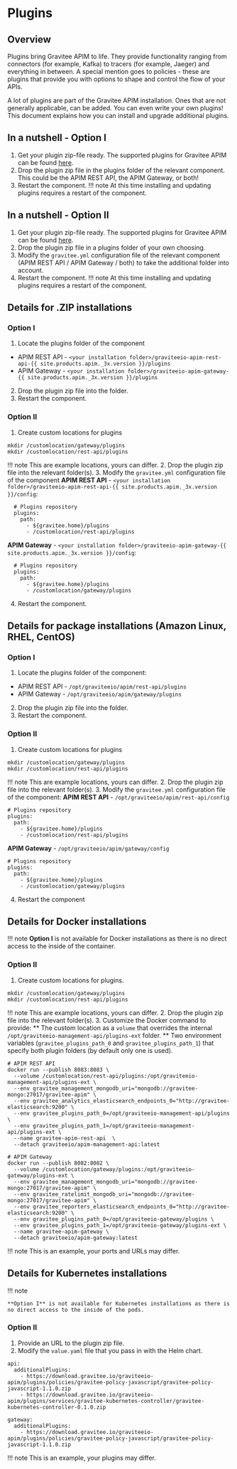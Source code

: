 # Plugins

## Overview

Plugins bring Gravitee APIM to life. They provide functionality ranging from connectors (for example, Kafka) to tracers (for example, Jaeger) and everything in between. A special mention goes to policies - these are plugins that provide you with options to shape and control the flow of your APIs.

A lot of plugins are part of the Gravitee APIM installation. Ones that are not generally applicable, can be added. You can even write your own plugins! This document explains how you can install and upgrade additional plugins.

## In a nutshell - Option I

1. Get your plugin zip-file ready. The supported plugins for Gravitee APIM can be found [here](https://download.gravitee.io/#graviteeio-apim/plugins/).
2. Drop the plugin zip file in the plugins folder of the relevant component. This could be the APIM REST API, the APIM Gateway, or both!
3. Restart the component. !!! note At this time installing and updating plugins requires a restart of the component.

## In a nutshell - Option II

1. Get your plugin zip-file ready. The supported plugins for Gravitee APIM can be found [here](https://download.gravitee.io/#graviteeio-apim/plugins/).
2. Drop the plugin zip file in a plugins folder of your own choosing.
3. Modify the `gravitee.yml` configuration file of the relevant component (APIM REST API / APIM Gateway / both) to take the additional folder into account.
4. Restart the component. !!! note At this time installing and updating plugins requires a restart of the component.

## Details for .ZIP installations

### Option I

1. Locate the plugins folder of the component

* APIM REST API - `<your installation folder>/graviteeio-apim-rest-api-{{ site.products.apim._3x.version }}/plugins`
* APIM Gateway - `<your installation folder>/graviteeio-apim-gateway-{{ site.products.apim._3x.version }}/plugins`

2. Drop the plugin zip file into the folder.
3. Restart the component.

### Option II

1. Create custom locations for plugins

```
mkdir /customlocation/gateway/plugins
mkdir /customlocation/rest-api/plugins
```

!!! note This are example locations, yours can differ. 2. Drop the plugin zip file into the relevant folder(s). 3. Modify the `gravitee.yml` configuration file of the component **APIM REST API** - `<your installation folder>/graviteeio-apim-rest-api-{{ site.products.apim._3x.version }}/config`:

```
  # Plugins repository
  plugins:
    path:
      - ${gravitee.home}/plugins
      - /customlocation/rest-api/plugins
```

**APIM Gateway** - `<your installation folder>/graviteeio-apim-gateway-{{ site.products.apim._3x.version }}/config`:

```
  # Plugins repository
  plugins:
    path:
      - ${gravitee.home}/plugins
      - /customlocation/gateway/plugins
```

4. Restart the component.

## Details for package installations (Amazon Linux, RHEL, CentOS)

### Option I

1. Locate the plugins folder of the component:

* APIM REST API - `/opt/graviteeio/apim/rest-api/plugins`
* APIM Gateway - `/opt/graviteeio/apim/gateway/plugins`

2. Drop the plugin zip file into the folder.
3. Restart the component.

### Option II

1. Create custom locations for plugins

```
mkdir /customlocation/gateway/plugins
mkdir /customlocation/rest-api/plugins
```

!!! note This are example locations, yours can differ. 2. Drop the plugin zip file into the relevant folder(s). 3. Modify the `gravitee.yml` configuration file of the component: **APIM REST API** - `/opt/graviteeio/apim/rest-api/config`

```
# Plugins repository
plugins:
  path:
    - ${gravitee.home}/plugins
    - /customlocation/rest-api/plugins
```

**APIM Gateway** - `/opt/graviteeio/apim/gateway/config`

```
# Plugins repository
plugins:
  path:
    - ${gravitee.home}/plugins
    - /customlocation/gateway/plugins
```

4. Restart the component

## Details for Docker installations

!!! note **Option I** is not available for Docker installations as there is no direct access to the inside of the container.

### Option II

1. Create custom locations for plugins.

```
mkdir /customlocation/gateway/plugins
mkdir /customlocation/rest-api/plugins
```

!!! note This are example locations, yours can differ. 2. Drop the plugin zip file into the relevant folder(s). 3. Customize the Docker command to provide: \*\* The custom location as a `volume` that overrides the internal `/opt/graviteeio-management-api/plugins-ext` folder. \*\* Two environment variables (`gravitee_plugins_path_0` and `gravitee_plugins_path_1`) that specify both plugin folders (by default only one is used).

```
# APIM REST API
docker run --publish 8083:8083 \
  --volume /customlocation/rest-api/plugins:/opt/graviteeio-management-api/plugins-ext \
  --env gravitee_management_mongodb_uri="mongodb://gravitee-mongo:27017/gravitee-apim" \
  --env gravitee_analytics_elasticsearch_endpoints_0="http://gravitee-elasticsearch:9200" \
  --env gravitee_plugins_path_0=/opt/graviteeio-management-api/plugins \
  --env gravitee_plugins_path_1=/opt/graviteeio-management-api/plugins-ext \
  --name gravitee-apim-rest-api  \
  --detach graviteeio/apim-management-api:latest

# APIM Gateway
docker run --publish 8082:8082 \
  --volume /customlocation/gateway/plugins:/opt/graviteeio-gateway/plugins-ext \
  --env gravitee_management_mongodb_uri="mongodb://gravitee-mongo:27017/gravitee-apim" \
  --env gravitee_ratelimit_mongodb_uri="mongodb://gravitee-mongo:27017/gravitee-apim" \
  --env gravitee_reporters_elasticsearch_endpoints_0="http://gravitee-elasticsearch:9200" \
  --env gravitee_plugins_path_0=/opt/graviteeio-gateway/plugins \
  --env gravitee_plugins_path_1=/opt/graviteeio-gateway/plugins-ext \
  --name gravitee-apim-gateway \
  --detach graviteeio/apim-gateway:latest
```

!!! note This is an example, your ports and URLs may differ.

## Details for Kubernetes installations

!!! note

```
**Option I** is not available for Kubernetes installations as there is no direct access to the inside of the pods.
```

### Option II

1. Provide an URL to the plugin zip file.
2. Modify the `value.yaml` file that you pass in with the Helm chart.

```
api:
  additionalPlugins:
    - https://download.gravitee.io/graviteeio-apim/plugins/policies/gravitee-policy-javascript/gravitee-policy-javascript-1.1.0.zip
    - https://download.gravitee.io/graviteeio-apim/plugins/services/gravitee-kubernetes-controller/gravitee-kubernetes-controller-0.1.0.zip

gateway:
  additionalPlugins:
    - https://download.gravitee.io/graviteeio-apim/plugins/policies/gravitee-policy-javascript/gravitee-policy-javascript-1.1.0.zip
```

!!! note This is an example, your plugins may differ.
